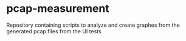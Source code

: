 pcap-measurement
================

Repository containing scripts to analyze and create graphes from the generated pcap files from the UI tests
